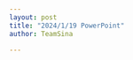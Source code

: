```yaml
---
layout: post
title: "2024/1/19 PowerPoint"
author: TeamSina

---
```


<object data="../pdf/2024_1_19_powerpoint.pdf" width="1000" height="1000" type='application/pdf'></object>
